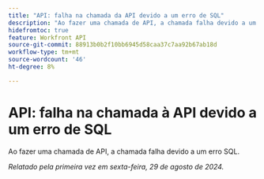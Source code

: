 ```yaml
---
title: "API: falha na chamada da API devido a um erro de SQL"
description: "Ao fazer uma chamada de API, a chamada falha devido a um erro de SQL."
hidefromtoc: true
feature: Workfront API
source-git-commit: 88913b0b2f10bb6945d58caa37c7aa92b67ab18d
workflow-type: tm+mt
source-wordcount: '46'
ht-degree: 8%

---
```


# API: falha na chamada à API devido a um erro de SQL

Ao fazer uma chamada de API, a chamada falha devido a um erro SQL.

_Relatado pela primeira vez em sexta-feira, 29 de agosto de 2024._

